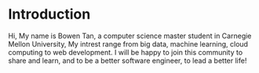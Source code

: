 # Introduction

Hi, My name is Bowen Tan, a computer science master student in Carnegie Mellon University, My intrest range from big data, machine learning, cloud computing to web development. I will be happy to join this community to share and learn, and to be a better software engineer, to lead a better life!
